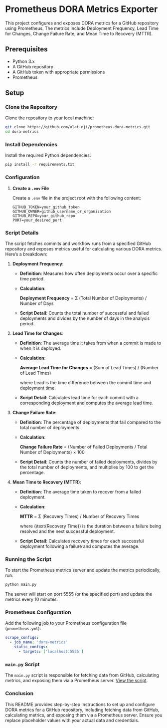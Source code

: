 
# Prometheus DORA Metrics Exporter 

This project configures and exposes DORA metrics for a GitHub repository using Prometheus. The metrics include Deployment Frequency, Lead Time for Changes, Change Failure Rate, and Mean Time to Recovery (MTTR).

## Prerequisites

- Python 3.x
- A GitHub repository
- A GitHub token with appropriate permissions
- Prometheus

## Setup

### Clone the Repository

Clone the repository to your local machine:

```bash
git clone https://github.com/olat-nji/prometheus-dora-metrics.git
cd dora-metrics
```

### Install Dependencies

Install the required Python dependencies:

```bash
pip install -r requirements.txt
```

### Configuration

1. **Create a `.env` File**

   Create a `.env` file in the project root with the following content:

    ```plaintext
    GITHUB_TOKEN=your_github_token
    GITHUB_OWNER=github_username_or_organization
    GITHUB_REPO=your_github_repo
    PORT=your_desired_port
    ```


### Script Details

The script fetches commits and workflow runs from a specified GitHub repository and exposes metrics useful for calculating various DORA metrics. Here’s a breakdown:

1. **Deployment Frequency**:
   - **Definition**: Measures how often deployments occur over a specific time period.
   - **Calculation**: 
   
      **Deployment Frequency** = Σ (Total Number of Deployments) / Number of Days

   - **Script Detail**: Counts the total number of successful and failed deployments and divides by the number of days in the analysis period.

2. **Lead Time for Changes**:
   - **Definition**: The average time it takes from when a commit is made to when it is deployed.
   - **Calculation**: 

     **Average Lead Time for Changes** = (Sum of Lead Times) / (Number of Lead Times)

     where Lead is the time difference between the commit time and deployment time.
   - **Script Detail**: Calculates lead time for each commit with a corresponding deployment and computes the average lead time.

3. **Change Failure Rate**:
   - **Definition**: The percentage of deployments that fail compared to the total number of deployments.
   - **Calculation**: 

     **Change Failure Rate** = (Number of Failed Deployments / Total Number of Deployments) × 100

   - **Script Detail**: Counts the number of failed deployments, divides by the total number of deployments, and multiplies by 100 to get the percentage.

4. **Mean Time to Recovery (MTTR)**:
   - **Definition**: The average time taken to recover from a failed deployment.
   - **Calculation**: 

     **MTTR** = Σ (Recovery Times) / Number of Recovery Times

     where \(\text{Recovery Time}\) is the duration between a failure being resolved and the next successful deployment.
   - **Script Detail**: Calculates recovery times for each successful deployment following a failure and computes the average.

### Running the Script

To start the Prometheus metrics server and update the metrics periodically, run:

```bash
python main.py
```

The server will start on port 5555 (or the specified port) and update the metrics every 10 minutes.

### Prometheus Configuration

Add the following job to your Prometheus configuration file (`prometheus.yml`):

```yaml
scrape_configs:
  - job_name: 'dora-metrics'
    static_configs:
      - targets: ['localhost:5555']
```

### `main.py` Script

The `main.py` script is responsible for fetching data from GitHub, calculating metrics, and exposing them via a Prometheus server. [View the script](main.py).

### Conclusion

This README provides step-by-step instructions to set up and configure DORA metrics for a GitHub repository, including fetching data from GitHub, calculating metrics, and exposing them via a Prometheus server. Ensure you replace placeholder values with your actual data and credentials.
```
